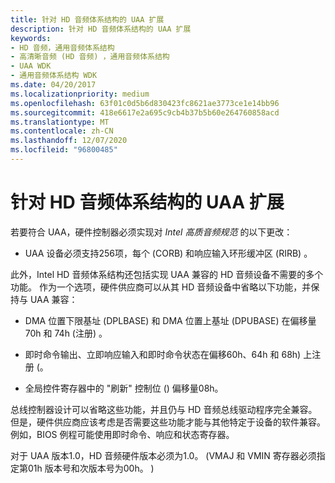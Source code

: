 ```yaml
---
title: 针对 HD 音频体系结构的 UAA 扩展
description: 针对 HD 音频体系结构的 UAA 扩展
keywords:
- HD 音频，通用音频体系结构
- 高清晰音频 (HD 音频) ，通用音频体系结构
- UAA WDK
- 通用音频体系结构 WDK
ms.date: 04/20/2017
ms.localizationpriority: medium
ms.openlocfilehash: 63f01c0d5b6d830423fc8621ae3773ce1e14bb96
ms.sourcegitcommit: 418e6617e2a695c9cb4b37b5b60e264760858acd
ms.translationtype: MT
ms.contentlocale: zh-CN
ms.lasthandoff: 12/07/2020
ms.locfileid: "96800485"
---
```

# <a name="uaa-extensions-to-the-hd-audio-architecture"></a>针对 HD 音频体系结构的 UAA 扩展


若要符合 UAA，硬件控制器必须实现对 *Intel 高质音频规范* 的以下更改：

-   UAA 设备必须支持256项，每个 (CORB) 和响应输入环形缓冲区 (RIRB) 。

此外，Intel HD 音频体系结构还包括实现 UAA 兼容的 HD 音频设备不需要的多个功能。 作为一个选项，硬件供应商可以从其 HD 音频设备中省略以下功能，并保持与 UAA 兼容：

-   DMA 位置下限基址 (DPLBASE) 和 DMA 位置上基址 (DPUBASE) 在偏移量70h 和 74h (注册) 。

-   即时命令输出、立即响应输入和即时命令状态在偏移60h、64h 和 68h) 上注册 (。

-   全局控件寄存器中的 "刷新" 控制位 () 偏移量08h。

总线控制器设计可以省略这些功能，并且仍与 HD 音频总线驱动程序完全兼容。 但是，硬件供应商应该考虑是否需要这些功能才能与其他特定于设备的软件兼容。 例如，BIOS 例程可能使用即时命令、响应和状态寄存器。

对于 UAA 版本1.0，HD 音频硬件版本必须为1.0。  (VMAJ 和 VMIN 寄存器必须指定第01h 版本号和次版本号为00h。 ) 

 

 




